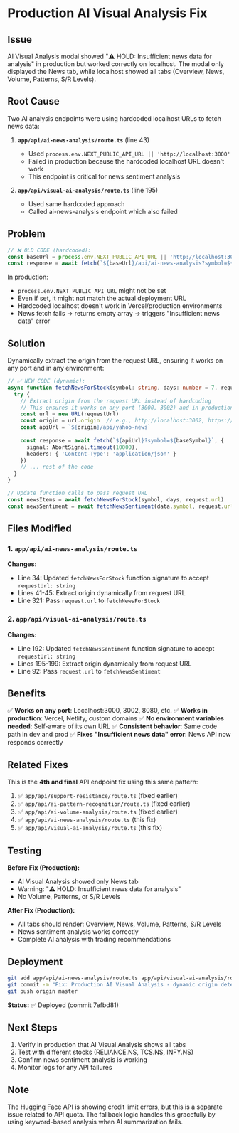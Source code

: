 # Production AI Visual Analysis Fix

## Issue
AI Visual Analysis modal showed "⚠️ HOLD: Insufficient news data for analysis" in production but worked correctly on localhost. The modal only displayed the News tab, while localhost showed all tabs (Overview, News, Volume, Patterns, S/R Levels).

## Root Cause
Two AI analysis endpoints were using hardcoded localhost URLs to fetch news data:

1. **`app/api/ai-news-analysis/route.ts`** (line 43)
   - Used `process.env.NEXT_PUBLIC_API_URL || 'http://localhost:3000'`
   - Failed in production because the hardcoded localhost URL doesn't work
   - This endpoint is critical for news sentiment analysis

2. **`app/api/visual-ai-analysis/route.ts`** (line 195)
   - Used same hardcoded approach
   - Called ai-news-analysis endpoint which also failed

## Problem
```typescript
// ❌ OLD CODE (hardcoded):
const baseUrl = process.env.NEXT_PUBLIC_API_URL || 'http://localhost:3000'
const response = await fetch(`${baseUrl}/api/ai-news-analysis?symbol=${symbol}`)
```

In production:
- `process.env.NEXT_PUBLIC_API_URL` might not be set
- Even if set, it might not match the actual deployment URL
- Hardcoded localhost doesn't work in Vercel/production environments
- News fetch fails → returns empty array → triggers "Insufficient news data" error

## Solution
Dynamically extract the origin from the request URL, ensuring it works on any port and in any environment:

```typescript
// ✅ NEW CODE (dynamic):
async function fetchNewsForStock(symbol: string, days: number = 7, requestUrl: string): Promise<NewsItem[]> {
  try {
    // Extract origin from the request URL instead of hardcoding
    // This ensures it works on any port (3000, 3002) and in production
    const url = new URL(requestUrl)
    const origin = url.origin  // e.g., http://localhost:3002, https://your-app.vercel.app
    const apiUrl = `${origin}/api/yahoo-news`
    
    const response = await fetch(`${apiUrl}?symbol=${baseSymbol}`, {
      signal: AbortSignal.timeout(10000),
      headers: { 'Content-Type': 'application/json' }
    })
    // ... rest of the code
  }
}

// Update function calls to pass request URL
const newsItems = await fetchNewsForStock(symbol, days, request.url)
const newsSentiment = await fetchNewsSentiment(data.symbol, request.url)
```

## Files Modified

### 1. `app/api/ai-news-analysis/route.ts`
**Changes:**
- Line 34: Updated `fetchNewsForStock` function signature to accept `requestUrl: string`
- Lines 41-45: Extract origin dynamically from request URL
- Line 321: Pass `request.url` to `fetchNewsForStock`

### 2. `app/api/visual-ai-analysis/route.ts`
**Changes:**
- Line 192: Updated `fetchNewsSentiment` function signature to accept `requestUrl: string`
- Lines 195-199: Extract origin dynamically from request URL
- Line 92: Pass `request.url` to `fetchNewsSentiment`

## Benefits
✅ **Works on any port**: Localhost:3000, 3002, 8080, etc.
✅ **Works in production**: Vercel, Netlify, custom domains
✅ **No environment variables needed**: Self-aware of its own URL
✅ **Consistent behavior**: Same code path in dev and prod
✅ **Fixes "Insufficient news data" error**: News API now responds correctly

## Related Fixes
This is the **4th and final** API endpoint fix using this same pattern:
1. ✅ `app/api/support-resistance/route.ts` (fixed earlier)
2. ✅ `app/api/ai-pattern-recognition/route.ts` (fixed earlier)
3. ✅ `app/api/ai-volume-analysis/route.ts` (fixed earlier)
4. ✅ `app/api/ai-news-analysis/route.ts` (this fix)
5. ✅ `app/api/visual-ai-analysis/route.ts` (this fix)

## Testing
**Before Fix (Production):**
- AI Visual Analysis showed only News tab
- Warning: "⚠️ HOLD: Insufficient news data for analysis"
- No Volume, Patterns, or S/R Levels

**After Fix (Production):**
- All tabs should render: Overview, News, Volume, Patterns, S/R Levels
- News sentiment analysis works correctly
- Complete AI analysis with trading recommendations

## Deployment
```bash
git add app/api/ai-news-analysis/route.ts app/api/visual-ai-analysis/route.ts
git commit -m "Fix: Production AI Visual Analysis - dynamic origin detection for news API calls"
git push origin master
```

**Status:** ✅ Deployed (commit 7efbd81)

## Next Steps
1. Verify in production that AI Visual Analysis shows all tabs
2. Test with different stocks (RELIANCE.NS, TCS.NS, INFY.NS)
3. Confirm news sentiment analysis is working
4. Monitor logs for any API failures

## Note
The Hugging Face API is showing credit limit errors, but this is a separate issue related to API quota. The fallback logic handles this gracefully by using keyword-based analysis when AI summarization fails.
